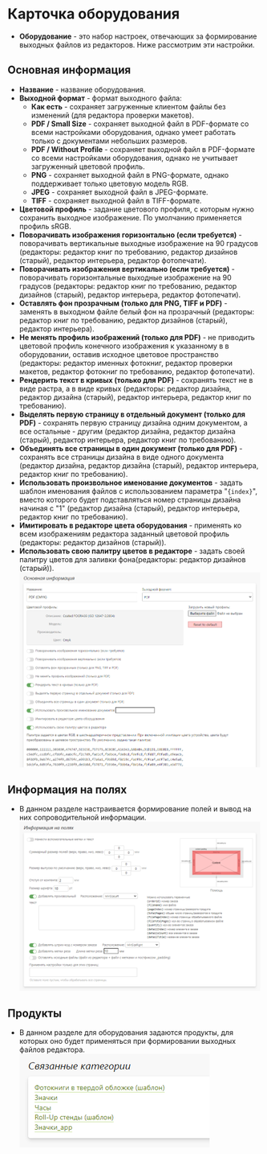 # Карточка оборудования
* __Оборудование__ - это набор настроек, отвечающих за формирование выходных файлов из редакторов. Ниже рассмотрим эти настройки.

## Основная информация
* __Название__ - название оборудования.
* __Выходной формат__ - формат выходного файла:
    + __Как есть__ - сохраняет загруженные клиентом файлы без изменений (для редактора проверки макетов).
    + __PDF / Small Size__ - сохраняет выходной файл в PDF-формате со всеми настройками оборудования, однако умеет работать только с документами небольших размеров.
    + __PDF / Without Profile__ - сохраняет выходной файл в PDF-формате со всеми настройками оборудования, однако не учитывает загруженный цветовой профиль.
    + __PNG__ - сохраняет выходной файл в PNG-формате, однако поддерживает только цветовую модель RGB.
    + __JPEG__ - сохраняет выходной файл в JPEG-формате.
    + __TIFF__ - сохраняет выходной файл в TIFF-формате.
* __Цветовой профиль__ - задание цветового профиля, с которым нужно сохранить выходное изображение. По умолчанию применяется профиль sRGB.
* __Поворачивать изображения горизонтально (если требуется)__ - поворачивать вертикальные выходные изображение на 90 градусов (редакторы: редактор книг по требованию, редактор дизайнов (старый), редактор интерьера, редактор фотопечати).
* __Поворачивать изображения вертикально (если требуется)__ - поворачивать горизонтальные выходные изображение на 90 градусов (редакторы: редактор книг по требованию, редактор дизайнов (старый), редактор интерьера, редактор фотопечати).
* __Оставлять фон прозрачным (только для PNG, TIFF и PDF)__ - заменять в выходном файле белый фон на прозрачный (редакторы: редактор книг по требованию, редактор дизайнов (старый), редактор интерьера).
* __Не менять профиль изображений (только для PDF)__ - не приводить цветовой профиль конечного изображения к указанному в в оборудовании, оставив исходное цветовое пространство (редакторы: редактор именных фотокниг, редактор проверки макетов, редактор фотокниг по требованию, редактор фотопечати).
* __Рендерить текст в кривых (только для PDF)__ - сохранять текст не в виде растра, а в виде кривых (редакторы: редактор дизайна, редактор дизайна (старый), редактор интерьера, редактор книг по требованию).
* __Выделять первую страницу в отдельный документ (только для PDF)__ - сохранять первую страницу дизайна одним документом, а все остальные - другим (редактор дизайна, редактор дизайна (старый), редактор интерьера, редактор книг по требованию).
* __Объединять все страницы в один документ (только для PDF)__ - сохранять все страницы дизайна в виде одного документа (редактор дизайна, редактор дизайна (старый), редактор интерьера, редактор книг по требованию).
* __Использовать произвольное именование документов__ - задать шаблон именования файлов с использованием параметра "`{index}`", вместо которого будет подставляться номер страницы дизайна начиная с "1" (редактор дизайна (старый), редактор интерьера, редактор книг по требованию).
* __Имитировать в редакторе цвета оборудования__ - применять ко всем изображениям редактора заданный цветовой профиль (редакторы: редактор дизайнов (старый)).
* __Использовать свою палитру цветов в редакторе__ - задать своей палитру цветов для заливки фона(редакторы: редактор дизайнов (старый)).
![](../_media/print/print21.png ':size=70%')

## Информация на полях
* В данном разделе настраивается формирование полей и вывод на них сопроводительной информации.
![](../_media/print/print22.png ':size=70%')

## Продукты
* В данном разделе для оборудования задаются продукты, для которых оно будет применяться при формировании выходных файлов редактора.
![](../_media/print/print23.png ':size=30%')